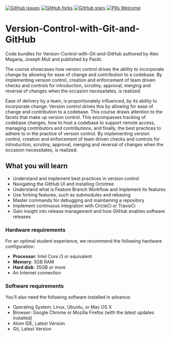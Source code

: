[![GitHub issues](https://img.shields.io/github/issues/TrainingByPackt/Version-Control-with-Git-and-GitHub.svg)](https://github.com/TrainingByPackt/Version-Control-with-Git-and-GitHub/issues)
[![GitHub forks](https://img.shields.io/github/forks/TrainingByPackt/Version-Control-with-Git-and-GitHub.svg)](https://github.com/TrainingByPackt/Version-Control-with-Git-and-GitHub/network)
[![GitHub stars](https://img.shields.io/github/stars/TrainingByPackt/Version-Control-with-Git-and-GitHub.svg)](https://github.com/TrainingByPackt/Version-Control-with-Git-and-GitHub/stargazers)
[![PRs Welcome](https://img.shields.io/badge/PRs-welcome-brightgreen.svg)](https://github.com/TrainingByPackt/Version-Control-with-Git-and-GitHub/pulls)



# Version-Control-with-Git-and-GitHub

Code bundles for Version-Control-with-Git-and-GitHub authored by Alex Magana, Joseph Muli and published by Packt.

The course showcases how version control drives the ability to incorporate change by allowing for ease of change and contribution to a codebase. By implementing version control, creation and enforcement of team driven checks and controls for introduction, scrutiny, approval, merging and reversal of changes when the occasion necessitates, is realized.

Ease of delivery by a team, is proportionately influenced, by its ability to incorporate change. Version control drives this by allowing for ease of change and contribution to a codebase. This course draws attention to the facets that make up version control. This encompasses tracking of codebase changes, how to host a codebase to support remote access, managing contributors and contributions, and finally, the best practices to adhere to in the practice of version control. By implementing version control, creation and enforcement of team driven checks and controls for introduction, scrutiny, approval, merging and reversal of changes when the occasion necessitates, is realized.

## What you will learn
*	Understand and implement best practices in version control
*	Navigating the GitHub UI and installing Octotree
*	Understand what is Feature Branch Workflow and implement its features
*	Use forking features, such as submodules and rebasing
*	Master commands for debugging and maintaining a repository
*	Implement continuous integration with CircleCi or TravisCi
*	Gain insight into release management and how GitHub enables software releases

### Hardware requirements
For an optimal student experience, we recommend the following hardware configuration:
* **Processor**: Intel Core i3 or equivalent
* **Memory**: 3GB RAM
* **Hard disk**: 35GB or more
* An Internet connection

### Software requirements
You’ll also need the following software installed in advance:
* Operating System: Linux, Ubuntu, or Mac OS X
* Browser: Google Chrome or Mozilla Firefox (with the latest updates installed)
* Atom IDE, Latest Version
* Git, Latest Version
